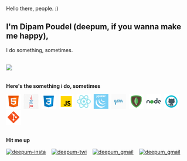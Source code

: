 Hello there, people. :)

## I'm Dipam Poudel (deepum, if you wanna make me happy), 

I do something, sometimes.

<br/><img  src="https://github-readme-stats.vercel.app/api?username=dipam1&&show_icons=true&theme=radical">

<br/> <b>Here's the something i do, sometimes</b>


<p align="center">
 <p align="left">  
  <code><img src="https://github.com/Dipam1/Dipam1/blob/main/assets/html5.png" alt="html5" width="40" height="40"/></code>&nbsp;
  <code><img src="https://github.com/Dipam1/Dipam1/blob/main/assets/java.png" alt="java" width="40" height="40"/></code>&nbsp;
  <code><img src="https://github.com/Dipam1/Dipam1/blob/main/assets/css3.png" alt="css3" width="40" height="40"/></code>&nbsp; 
  <code><img src="https://github.com/Dipam1/Dipam1/blob/main/assets/js.png" alt="js" width="40" height="40"/></code>&nbsp;
    <code><img src="https://github.com/Dipam1/Dipam1/blob/main/assets/react.png" alt="react" width="40" height="40"/></code>&nbsp;
  <code><img src="https://github.com/Dipam1/Dipam1/blob/main/assets/jquery.png" alt="jquery" width="40" height="40"/></code>&nbsp;
  <code><img src="https://github.com/Dipam1/Dipam1/blob/main/assets/yarn.png" alt="yarn" width="40" height="40"/></code>&nbsp;
  <code><img src="https://github.com/Dipam1/Dipam1/blob/main/assets/mongo.png" alt="mongo" width="40" height="40"/></code>&nbsp; 
    <code><img src="https://github.com/Dipam1/Dipam1/blob/main/assets/node.png" alt="node" width="40" height="40"/></code>&nbsp; 
  <code><img src="https://github.com/Dipam1/Dipam1/blob/main/assets/github.png" alt="github" width="40" height="40"/></code>&nbsp; 
  <code><img src="https://github.com/Dipam1/Dipam1/blob/main/assets/git.png" alt="git" width="40" height="40"/></code>&nbsp; 
  
   </p>
</p>

<br/> <b>Hit me up</b>

<p align="left">
<a href="https://www.instagram.com/im.jack.skellington/" target="_blank"><img align="center" src="https://cdn.jsdelivr.net/npm/simple-icons@3.0.1/icons/instagram.svg" alt="deepum-insta" height="40" width="40" /></a> &nbsp;&nbsp;
<a href="https://twitter.com/deepum__poudel" target="_blank"><img align="center" src="https://cdn.jsdelivr.net/npm/simple-icons@3.0.1/icons/twitter.svg" alt="deepum-twi" height="40" width="40" /></a> &nbsp;&nbsp;
 <a href="mailto:deepumpoudel@gmail.com" target="_blank"><img align="center" src="https://cdn.jsdelivr.net/npm/simple-icons@3.0.1/icons/gmail.svg" alt="deepum_gmail" height="40" width="40" /></a> &nbsp;&nbsp;
 <a href="https://www.linkedin.com/in/dipam-poudel/" target="_blank"><img align="center" src="https://cdn.jsdelivr.net/npm/simple-icons@3.0.1/icons/linkedin.svg" alt="deepum_gmail" height="40" width="40" /></a> &nbsp;&nbsp;
</p>


